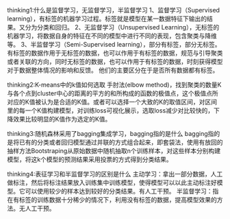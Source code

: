 thinking1:什么是监督学习，无监督学习，半监督学习
1、监督学习（Supervised learning），有标签的机器学习过程。标签就是模型在某一数据特征下输出的结果。又分为分类和回归。
2、无监督学习（Unsupervised Learning），无标签的机器学习，将数据自身的特征在不同的模型中进行不同的表现，包含聚类与降维等。
3、半监督学习（Semi-Supervised learning），部分有标签，部分无标签。有标签的数据作用于无标签的数据，也可以作用于有标签的数据，规范与引导聚类或者关联的方向，同时无标签的数据，也可以作用于有标签的数据，时刻获得模型对于数据整体情况的影响和反馈。
他们的主要区分在于是否所有数据都有标签。

thinking2:K-means中的k值如何选取
手肘法(elbow method)，找到聚类的数量K与各个点到cluster中心的距离的平方的和所构成的函数的极值点，这个极值点所对应的K值被认为是合适的K值。或者可以选择一个大致的K的取值区间，对区间里的每一个K值构建模型，对训练loss可视化展示，选取loss减少对比较快的，下降效果比较明显的K值作为选定的K值。

thinking3:随机森林采用了bagging集成学习，bagging指的是什么
bagging指的是将已有的分类或者回归模型通过并联的方式组合起来，即套袋法，使用有放回的抽样方法Bootstraping从原始数据中随机抽取n个训练样本，对这些样本分别构建模型，将这k个模型的预测结果采用投票的方式得到分类结果。

thinking4:表征学习和半监督学习的区别是什么
主动学习：拿出一部分数据，人工做标注，然后将标注结果放入训练集中训练模型，使得模型可以以此主动标注好模型。它可以使用较少的样本达到较好的分类结果。有人工干预。
半监督学习：指在有标签的训练数据十分稀少的情况下，利用没有标签的数据，提高模型效果的方法。无人工干预。
